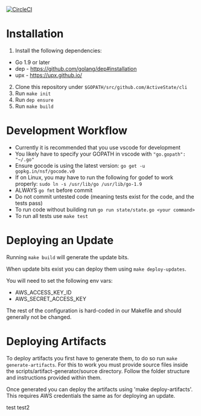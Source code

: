 [![CircleCI](https://circleci.com/gh/ActiveState/cli.svg?style=shield&circle-token=e439410d217d72704e82808bdc3bbe78b6ecbf21)](https://circleci.com/gh/ActiveState/cli)

# Installation

 1. Install the following dependencies:
   * Go 1.9 or later
   * dep - https://github.com/golang/dep#installation
   * upx - https://upx.github.io/
 2. Clone this repository under `$GOPATH/src/github.com/ActiveState/cli`
 3. Run `make init`
 4. Run `dep ensure`
 5. Run `make build`

# Development Workflow

 * Currently it is recommended that you use vscode for development
 * You likely have to specify your GOPATH in vscode with `"go.gopath": "~/.go"`
 * Ensure gocode is using the latest version: ```go get -u gopkg.in/nsf/gocode.v0```
 * If on Linux, you may have to run the following for godef to work properly: ```sudo ln -s /usr/lib/go /usr/lib/go-1.9```
 * ALWAYS `go fmt` before commit
 * Do not commit untested code (meaning tests exist for the code, and the tests pass)
 * To run code without building run `go run state/state.go <your command>`
 * To run all tests use `make test`

# Deploying an Update

Running `make build` will generate the update bits.

When update bits exist you can deploy them using `make deploy-updates`.

You will need to set the following env vars:
 * AWS_ACCESS_KEY_ID
 * AWS_SECRET_ACCESS_KEY

The rest of the configuration is hard-coded in our Makefile and should generally not be changed.

# Deploying Artifacts

To deploy artifacts you first have to generate them, to do so run `make generate-artifacts`. For this to work you must
provide source files inside the scripts/artifact-generator/source directory. Follow the folder structure and instructions
provided within them.

Once generated you can deploy the artifacts using 'make deploy-artifacts'. This requires AWS credentials the same as for
deploying an update.

test
test2
